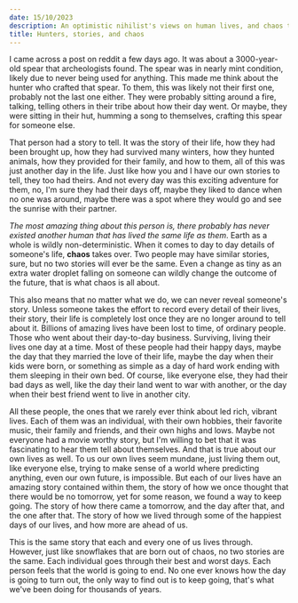 ```yaml
---
date: 15/10/2023
description: An optimistic nihilist's views on human lives, and chaos theory.
title: Hunters, stories, and chaos
---
```


I came across a post on reddit a few days ago. It was about a 3000-year-old spear that archeologists found. The spear was in nearly mint condition, likely due to never being used for anything. This made me think about the hunter who crafted that spear. To them, this was likely not their first one, probably not the last one either. They were probably sitting around a fire, talking, telling others in their tribe about how their day went. Or maybe, they were sitting in their hut, humming a song to themselves, crafting this spear for someone else.

That person had a story to tell. It was the story of their life, how they had been brought up, how they had survived many winters, how they hunted animals, how they provided for their family, and how to them, all of this was just another day in the life. Just like how you and I have our own stories to tell, they too had theirs. And not every day was this exciting adventure for them, no, I'm sure they had their days off, maybe they liked to dance when no one was around, maybe there was a spot where they would go and see the sunrise with their partner.

_The most amazing thing about this person is, there probably has never existed another human that has lived the same life as them_. Earth as a whole is wildly non-deterministic. When it comes to day to day details of someone's life, **chaos** takes over. Two people may have similar stories, sure, but no two stories will ever be the same. Even a change as tiny as an extra water droplet falling on someone can wildly change the outcome of the future, that is what chaos is all about.

This also means that no matter what we do, we can never reveal someone's story. Unless someone takes the effort to record every detail of their lives, their story, their life is completely lost once they are no longer around to tell about it. Billions of amazing lives have been lost to time, of ordinary people. Those who went about their day-to-day business. Surviving, living their lives one day at a time. Most of these people had their happy days, maybe the day that they married the love of their life, maybe the day when their kids were born, or something as simple as a day of hard work ending with them sleeping in their own bed. Of course, like everyone else, they had their bad days as well, like the day their land went to war with another, or the day when their best friend went to live in another city.

All these people, the ones that we rarely ever think about led rich, vibrant lives. Each of them was an individual, with their own hobbies, their favorite music, their family and friends, and their own highs and lows. Maybe not everyone had a movie worthy story, but I'm willing to bet that it was fascinating to hear them tell about themselves. And that is true about our own lives as well. To us our own lives seem mundane, just living them out, like everyone else, trying to make sense of a world where predicting anything, even our own future, is impossible. But each of our lives have an amazing story contained within them, the story of how we once thought that there would be no tomorrow, yet for some reason, we found a way to keep going. The story of how there came a tomorrow, and the day after that, and the one after that. The story of how we lived through some of the happiest days of our lives, and how more are ahead of us.

This is the same story that each and every one of us lives through. However, just like snowflakes that are born out of chaos, no two stories are the same. Each individual goes through their best and worst days.
Each person feels that the world is going to end. No one ever knows how the day is going to turn out, the only way to find out is to keep going, that's what we've been doing for thousands of years.
